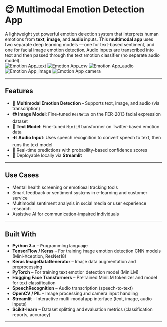 # 😊 Multimodal Emotion Detection App

A lightweight yet powerful emotion detection system that interprets human emotions from **text**, **image**, and **audio** inputs. This **multimodal app** uses two separate deep learning models — one for text-based sentiment, and one for facial image emotion detection. Audio inputs are transcribed into text and then passed through the text emotion classifier (no separate audio model).  
![Emotion App_text](https://github.com/user-attachments/assets/2849ed29-3a54-48b4-b6eb-b6583df8aa66)
![Emotion App_csv](https://github.com/user-attachments/assets/f1ded3a5-8e3a-40b0-9390-64648b74b78a)
![Emotion App_audio](https://github.com/user-attachments/assets/5eb0fca0-c0b4-4c6c-9294-8374424277c9)
![Emotion App_image](https://github.com/user-attachments/assets/b64daa5c-8dcd-4527-b055-084794d09b67)
![Emotion App_camera](https://github.com/user-attachments/assets/cd26592d-7175-49fc-9a53-d23864253b9f)

---

## Features

- 🧠 **Multimodal Emotion Detection** – Supports text, image, and audio (via transcription)  
- 📷 **Image Model**: Fine-tuned `ResNet18` on the FER-2013 facial expression dataset  
- 📝 **Text Model**: Fine-tuned `MiniLM` transformer on Twitter-based emotion data  
- 🔊 **Audio Input**: Uses speech recognition to convert speech to text, then runs the text model  
- 🎯 Real-time predictions with probability-based confidence scores  
- 🚀 Deployable locally via **Streamlit**

---

## Use Cases

- Mental health screening or emotional tracking tools  
- Smart feedback or sentiment systems in e-learning and customer service  
- Multimodal sentiment analysis in social media or user experience research  
- Assistive AI for communication-impaired individuals

---

## Built With

- **Python 3.x** – Programming language
- **TensorFlow / Keras** – For training image emotion detection CNN models (Mini-Xception, ResNet18)
- **Keras ImageDataGenerator** – Image data augmentation and preprocessing
- **PyTorch** – For training text emotion detection model (MiniLM)
- **Hugging Face Transformers** – Pretrained MiniLM tokenizer and model for text classification
- **SpeechRecognition** – Audio transcription (speech-to-text)
- **OpenCV / PIL** – Image processing and camera input handling
- **Streamlit** – Interactive multi-modal app interface (text, image, audio inputs)
- **Scikit-learn** – Dataset splitting and evaluation metrics (classification reports, accuracy)

---
